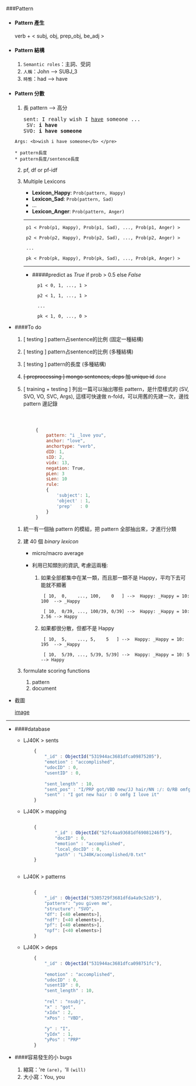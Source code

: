 ###Pattern

* #### Pattern 產生

	verb + \< subj, obj, prep_obj, be_adj \>
		

* #### Pattern 結構
	
	1. `Semantic roles`：主詞、受詞
	2. `人稱`：John --> SUBJ_3
	3. `時態`：had --> have

	
* #### Pattern 分數

	1. 長 pattern --> 高分

		<pre>sent: I really wish I <u>have</u> someone ...
	    SV: <b>i have</b>
	   SVO: <b>i have someone</b>
	  Args: <b>wish i have someone</b> </pre>
	  
	  * pattern長度
	  * pattern長度/sentence長度
		

	2. pf, df or pf-idf
 
	3. Multiple Lexicons
	
		* <b>Lexicon_Happy</b>: `Prob(pattern, Happy)`
		* <b>Lexicon_Sad</b>: `Prob(pattern, Sad)`
		* ...
		* <b>Lexicon_Anger</b>: `Prob(pattern, Anger)`
	
	
		---
		
			p1 < Prob(p1, Happy), Prob(p1, Sad), ..., Prob(p1, Anger) >
			
			p2 < Prob(p2, Happy), Prob(p2, Sad), ..., Prob(p2, Anger) >
			
			...
			
			pk < Prob(pk, Happy), Prob(pk, Sad), ..., Prob(pk, Anger) >
		
		
		---
		
		* #####predict as _True_ if prob > 0.5 else _False_
		
				p1 < 0, 1, ..., 1 >
	
				p2 < 1, 1, ..., 1 >		
	
				...

				pk < 1, 0, ..., 0 >	

* ####To do

	1. [ testing ] pattern占sentence的比例 (固定一種結構)
	
	1. [ testing ] pattern占sentence的比例 (多種結構)

	1. [ testing ] pattern的長度 (多種結構) 

	1. ~~[ preprocessing ] mongo sentences, deps 加 unique id~~ `done`
	
	1. [ training + testing ] 列出一篇可以抽出哪些 pattern，是什麼樣式的 (SV, SVO, VO, SVC, Args), 這樣可快速做 n-fold，可以用舊的先建一次，邊找 pattern 邊記錄

	```javascript



			{
				pattern: "i _love you",
				anchor: "love",
				anchortype: "verb",
				dID: 1,
				sID: 2,
				vidx: 13,
				negation: True,
				pLen: 3
				sLen: 10
				rule: 
				{
					'subject': 1,
					'object' : 1,
					'prep'   : 0
				}
			}
	```

	1. 統一有一個抽 pattern 的模組，把 pattern 全部抽出來，才進行分類
	
	1. 建 40 個 *binary lexicon*
	
		* micro/macro average
		
		* 利用已知類別的資訊, 考慮這兩種:
		
			1. 如果全部都集中在某一類，而且那一類不是 Happy，平均下去可能就不顯著	
			
					[ 10,  0,    ..., 100,    0   ] -->  Happy: _Happy = 10: 100  --> _Happy

					[ 10,  0/39, ..., 100/39, 0/39] -->  Happy: _Happy = 10: 2.56 --> Happy

			1. 如果都很分散，但都不是 Happy

					[ 10,  5,    ..., 5,    5   ] -->  Happy: _Happy = 10: 195  --> _Happy

					[ 10,  5/39, ..., 5/39, 5/39] -->  Happy: _Happy = 10: 5    --> Happy			
			

	
	1. formulate scoring functions 
	
		1. pattern
		2. document

* 截圖

	[image](img/discuss.jpg) 

---

* ####database

	* LJ40K > sents
		```javascript
			{
				"_id" : ObjectId("531944ac3681dfca09875205"),
				"emotion" : "accomplished",
				"udocID" : 0,
				"usentID" : 0,
				
				"sent_length" : 10,
				"sent_pos" : "I/PRP got/VBD new/JJ hair/NN :/: O/RB omfg/VBG I/PRP love/VBP it/PRP",
				"sent" : "I got new hair : O omfg I love it"
			}		
	
		```
	* LJ40K > mapping

		```javascript
		
			{
			        "_id" : ObjectId("52fc4aa93681df69081246f5"),
			        "docID" : 0,
			        "emotion" : "accomplished",
			        "local_docID" : 0,
			        "path" : "LJ40K/accomplished/0.txt"
			}
			
		```
	* LJ40K > patterns
	
		```javascript

			{
				"_id" : ObjectId("5305729f3681dfda4a9c52d5"),
				"pattern": "you given me",
				"structure": "SVO",
				"df": [<40 elements>],
				"ndf": [<40 elements>],
				"pf": [<40 elements>],
				"npf": [<40 elements>]		
			}
		```
	* LJ40K > deps
		```javascript
			{
				"_id" : ObjectId("531944ac3681dfca098751fc"),
				
				"emotion" : "accomplished",
				"udocID" : 0,
				"usentID" : 0,
				"sent_length" : 10,
					
				"rel" : "nsubj",
				"x" : "got",				
				"xIdx" : 2,
				"xPos" : "VBD",
				
				"y" : "I",				
				"yIdx" : 1,				
				"yPos" : "PRP"
			}
		```
* ####容易發生的小 bugs
	

	1. 縮寫：'re `(are)`，'ll `(will)`
	2. 大小寫：You, you


